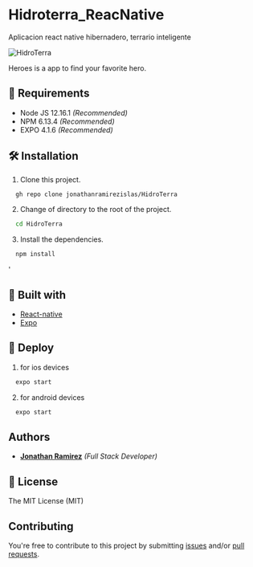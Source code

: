 # Hidroterra_ReacNative
Aplicacion react native hibernadero, terrario inteligente


![HidroTerra](https://res.cloudinary.com/djuqxjkh3/image/upload/v1612903462/hidroterra/Captura_qvtznj.png)


Heroes is a app to find your favorite hero.

## 📢 Requirements
- Node JS 12.16.1 _(Recommended)_
- NPM 6.13.4 _(Recommended)_
- EXPO  4.1.6  _(Recommended)_


## 🛠 Installation
1. Clone this project.
```bash
  gh repo clone jonathanramirezislas/HidroTerra
```
2. Change of directory to the root of the project.
```bash
  cd HidroTerra
```
3. Install the dependencies.
```bash
  npm install
```

'

## 🔧 Built with
- [React-native](https://reactnative.dev/) 
- [Expo](https://expo.io/) 


## 🚀 Deploy

1. for ios devices
```bash
  expo start
```
2. for android devices
```bash
  expo start 
```

## Authors

- **[Jonathan Ramirez](https://github.com/jonathanramirezislas)** _(Full Stack Developer)_


## 📜 License
The MIT License (MIT)

## Contributing

You're free to contribute to this project by submitting [issues](https://github.com/jonathanramirezislas/HidroTerra/issues) and/or [pull requests](https://github.com/jonathanramirezislas/HidroTerra/pulls).

